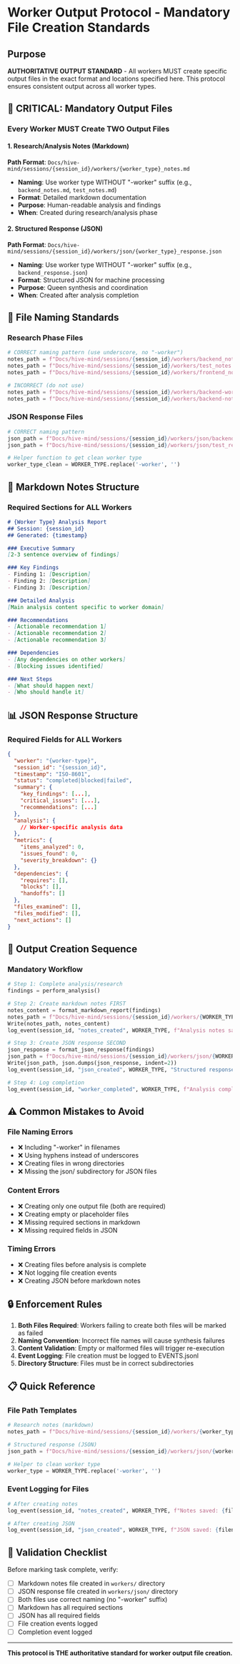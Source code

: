 # Worker Output Protocol - Mandatory File Creation Standards

## Purpose
**AUTHORITATIVE OUTPUT STANDARD** - All workers MUST create specific output files in the exact format and locations specified here. This protocol ensures consistent output across all worker types.

## 🚨 CRITICAL: Mandatory Output Files

### Every Worker MUST Create TWO Output Files

#### 1. Research/Analysis Notes (Markdown)
**Path Format**: `Docs/hive-mind/sessions/{session_id}/workers/{worker_type}_notes.md`
- **Naming**: Use worker type WITHOUT "-worker" suffix (e.g., `backend_notes.md`, `test_notes.md`)
- **Format**: Detailed markdown documentation
- **Purpose**: Human-readable analysis and findings
- **When**: Created during research/analysis phase

#### 2. Structured Response (JSON)
**Path Format**: `Docs/hive-mind/sessions/{session_id}/workers/json/{worker_type}_response.json`
- **Naming**: Use worker type WITHOUT "-worker" suffix (e.g., `backend_response.json`)
- **Format**: Structured JSON for machine processing
- **Purpose**: Queen synthesis and coordination
- **When**: Created after analysis completion

## 📝 File Naming Standards

### Research Phase Files
```python
# CORRECT naming pattern (use underscore, no "-worker")
notes_path = f"Docs/hive-mind/sessions/{session_id}/workers/backend_notes.md"
notes_path = f"Docs/hive-mind/sessions/{session_id}/workers/test_notes.md"
notes_path = f"Docs/hive-mind/sessions/{session_id}/workers/frontend_notes.md"

# INCORRECT (do not use)
notes_path = f"Docs/hive-mind/sessions/{session_id}/workers/backend-worker-notes.md"  # Wrong!
notes_path = f"Docs/hive-mind/sessions/{session_id}/workers/backend-notes.md"  # Wrong!
```

### JSON Response Files
```python
# CORRECT naming pattern
json_path = f"Docs/hive-mind/sessions/{session_id}/workers/json/backend_response.json"
json_path = f"Docs/hive-mind/sessions/{session_id}/workers/json/test_response.json"

# Helper function to get clean worker type
worker_type_clean = WORKER_TYPE.replace('-worker', '')
```

## 📄 Markdown Notes Structure

### Required Sections for ALL Workers
```markdown
# {Worker Type} Analysis Report
## Session: {session_id}
## Generated: {timestamp}

### Executive Summary
[2-3 sentence overview of findings]

### Key Findings
- Finding 1: [Description]
- Finding 2: [Description]
- Finding 3: [Description]

### Detailed Analysis
[Main analysis content specific to worker domain]

### Recommendations
- [Actionable recommendation 1]
- [Actionable recommendation 2]
- [Actionable recommendation 3]

### Dependencies
- [Any dependencies on other workers]
- [Blocking issues identified]

### Next Steps
- [What should happen next]
- [Who should handle it]
```

## 📊 JSON Response Structure

### Required Fields for ALL Workers
```json
{
  "worker": "{worker-type}",
  "session_id": "{session_id}",
  "timestamp": "ISO-8601",
  "status": "completed|blocked|failed",
  "summary": {
    "key_findings": [...],
    "critical_issues": [...],
    "recommendations": [...]
  },
  "analysis": {
    // Worker-specific analysis data
  },
  "metrics": {
    "items_analyzed": 0,
    "issues_found": 0,
    "severity_breakdown": {}
  },
  "dependencies": {
    "requires": [],
    "blocks": [],
    "handoffs": []
  },
  "files_examined": [],
  "files_modified": [],
  "next_actions": []
}
```

## 🔄 Output Creation Sequence

### Mandatory Workflow
```python
# Step 1: Complete analysis/research
findings = perform_analysis()

# Step 2: Create markdown notes FIRST
notes_content = format_markdown_report(findings)
notes_path = f"Docs/hive-mind/sessions/{session_id}/workers/{WORKER_TYPE.replace('-worker','')}_notes.md"
Write(notes_path, notes_content)
log_event(session_id, "notes_created", WORKER_TYPE, f"Analysis notes saved to {notes_path}")

# Step 3: Create JSON response SECOND
json_response = format_json_response(findings)
json_path = f"Docs/hive-mind/sessions/{session_id}/workers/json/{WORKER_TYPE.replace('-worker','')}_response.json"
Write(json_path, json.dumps(json_response, indent=2))
log_event(session_id, "json_created", WORKER_TYPE, "Structured response saved")

# Step 4: Log completion
log_event(session_id, "worker_completed", WORKER_TYPE, f"Analysis complete - {len(findings)} findings")
```

## ⚠️ Common Mistakes to Avoid

### File Naming Errors
- ❌ Including "-worker" in filenames
- ❌ Using hyphens instead of underscores
- ❌ Creating files in wrong directories
- ❌ Missing the json/ subdirectory for JSON files

### Content Errors
- ❌ Creating only one output file (both are required)
- ❌ Creating empty or placeholder files
- ❌ Missing required sections in markdown
- ❌ Missing required fields in JSON

### Timing Errors
- ❌ Creating files before analysis is complete
- ❌ Not logging file creation events
- ❌ Creating JSON before markdown notes

## 🔒 Enforcement Rules

1. **Both Files Required**: Workers failing to create both files will be marked as failed
2. **Naming Convention**: Incorrect file names will cause synthesis failures
3. **Content Validation**: Empty or malformed files will trigger re-execution
4. **Event Logging**: File creation must be logged to EVENTS.jsonl
5. **Directory Structure**: Files must be in correct subdirectories

## 📋 Quick Reference

### File Path Templates
```python
# Research notes (markdown)
notes_path = f"Docs/hive-mind/sessions/{session_id}/workers/{worker_type}_notes.md"

# Structured response (JSON)
json_path = f"Docs/hive-mind/sessions/{session_id}/workers/json/{worker_type}_response.json"

# Helper to clean worker type
worker_type = WORKER_TYPE.replace('-worker', '')
```

### Event Logging for Files
```python
# After creating notes
log_event(session_id, "notes_created", WORKER_TYPE, f"Notes saved: {filename}")

# After creating JSON
log_event(session_id, "json_created", WORKER_TYPE, f"JSON saved: {filename}")
```

## 🎯 Validation Checklist

Before marking task complete, verify:
- [ ] Markdown notes file created in `workers/` directory
- [ ] JSON response file created in `workers/json/` directory
- [ ] Both files use correct naming (no "-worker" suffix)
- [ ] Markdown has all required sections
- [ ] JSON has all required fields
- [ ] File creation events logged
- [ ] Completion event logged

---

**This protocol is THE authoritative standard for worker output file creation.**
